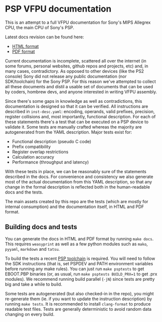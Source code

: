 
PSP VFPU documentation
======================

This is an attempt to a full VFPU documentation for Sony's MIPS Allegrex CPU,
the main CPU of Sony's PSP.

Latest docs revision can be found here:

  - [HTML format](https://pspdev.github.io/vfpu-docs/)
  - [PDF format](https://pspdev.github.io/vfpu-docs/docs.pdf)

Current documentation is incomplete, scattered all over the internet (in some
forums, personal websites, github repos and projects, etc) and, in many cases,
contradictory. As opposed to other devices (like the PS2 console) Sony did not
release any public documentation (nor SDK/toolchain) for the Sony PSP. For
this reason we've attempted to collect all these documents and distil a usable
set of documents that can be used by coders, hombrew devs, and anyone
interested in writing VFPU assembly.

Since there's some gaps in knowledge as well as contradictions, this
documentation is designed so that it can be verified. All instructions are
described in `inst-desc.yaml`: encoding, operands, valid prefixes, precision,
register collisions and, most importantly, functional description. For each of
these statements there's a test that can be executed on a PSP device to
validate it. Some tests are manually crafted whereas the majority are
autogenerated from the YAML description. Major tests exist for:

  - Functional description (pseudo C code)
  - Prefix compatibility
  - Register overlap restrictions
  - Calculation accuracy
  - Performance (throughput and latency)

With these tests in place, we can be reasonably sure of the statements
described in the docs. For convenience and consistency we also generate most
of the actual documentation from this YAML description, so that any change in
the formal description is reflected both in the human-readable docs and the
tests.

The main assets created by this repo are the tests (which are mostly for
internal consumption) and the documentation itself, in HTML and PDF format.


Building docs and tests
-----------------------

You can generate the docs in HTML and PDF format by running `make docs`. This
requires `weasyprint` as well as a few python modules such as `mako`, `pyyaml`,
`markdown` and `tatsu`.

To build the tests a recent [PSP toolchain](https://github.com/pspdev/pspdev)
is required. You will need to follow the SDK instructions (that is, set PSPDEV
and PATH environment variables before running any make rules). You can just
run `make psptests` to get EBOOT.PBP binaries (or, as usual, run
`make psptests BUILD_PRX=1` to get .prx modules). We recommend running build
parallel (`-jN`) since tests are pretty big and take a while to build.

Some tests are autogenerated (but also checked-in in the repo), you might
re-generate them (ie. if you want to update the instruction description) by
running `make tests`. It is recommended to install `clang-format` to produce
readable test files. Tests are generally deterministic to avoid random data
changing on every build.


